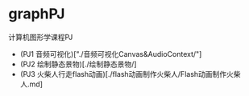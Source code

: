 # graphPJ
计算机图形学课程PJ
* (PJ1 音频可视化)["./音频可视化Canvas&AudioContext/"]
* (PJ2 绘制静态景物)[./绘制静态景物/]
* (PJ3 火柴人行走flash动画)[./flash动画制作火柴人/Flash动画制作火柴人.md]

